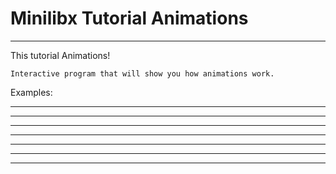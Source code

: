 # Minilibx Tutorial Animations
---
This tutorial Animations!

    Interactive program that will show you how animations work.

Examples:
***


***


***


***


***


***


***

